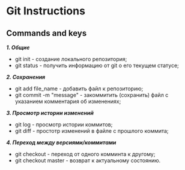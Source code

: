 # Git Instructions

## Commands and keys

__*1. Общие*__

* git init - создание локального репозитория;
* git status - получить информацию от git о его текущем статусе;

__*2. Сохранения*__ 

* git add file_name - добавить файл к репозиторию;
* git commit -m "message" - закоммитить (сохранить) файл с указанием комментария об изменениях;

__*3. Просмотр истории изменений*__
* git log - просмотр истории коммитов;
* git diff - простотр изменений в файле с прошлого коммита;

__*4. Переход между версиями/коммитами*__

* git checkout - переход от одного комминта к другому;
* git checkout master - возврат к актуальному состоянию.